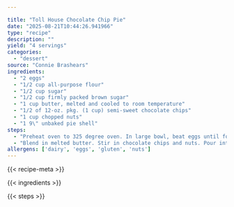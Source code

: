 ```yaml
---

title: "Toll House Chocolate Chip Pie"
date: "2025-08-21T10:44:26.941966"
type: "recipe"
description: ""
yield: "4 servings"
categories:
  - "dessert"
source: "Connie Brashears"
ingredients:
  - "2 eggs"
  - "1/2 cup all-purpose flour"
  - "1/2 cup sugar"
  - "1/2 cup firmly packed brown sugar"
  - "1 cup butter, melted and cooled to room temperature"
  - "1/2 of 12-oz. pkg. (1 cup) semi-sweet chocolate chips"
  - "1 cup chopped nuts"
  - "1 9\" unbaked pie shell"
steps:
  - "Preheat oven to 325 degree oven. In large bowl, beat eggs until foamy. Add flour, sugar and brown sugar; beta until well blended."
  - "Blend in melted butter. Stir in chocolate chips and nuts. Pour into pie shell. Bake at 325 degrees for 1 hour. Serve warm with whipped cream or ice cream, if desired. Makes one pie. Recipe may be doubled. Bake two pies, freeze one for later use."
allergens: ['dairy', 'eggs', 'gluten', 'nuts']
---
```


{{< recipe-meta >}}

{{< ingredients >}}

{{< steps >}}
